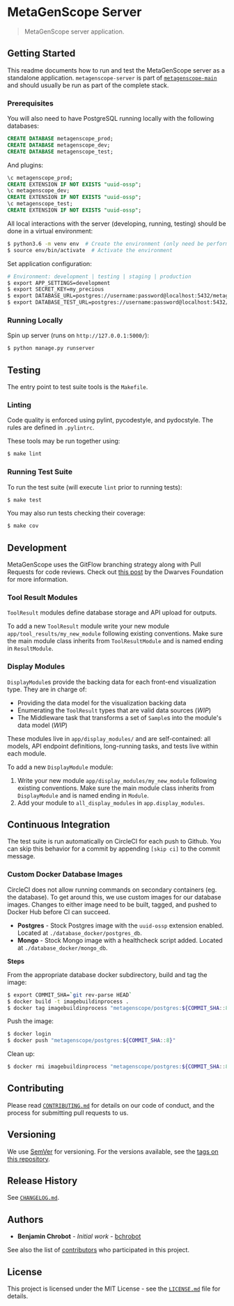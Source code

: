 # MetaGenScope Server

> MetaGenScope server application.

## Getting Started

This readme documents how to run and test the MetaGenScope server as a standalone application. `metagenscope-server` is part of [`metagenscope-main`](https://github.com/bchrobot/metagenscope-main) and should usually be run as part of the complete stack.

### Prerequisites

You will also need to have PostgreSQL running locally with the following databases:

```sql
CREATE DATABASE metagenscope_prod;
CREATE DATABASE metagenscope_dev;
CREATE DATABASE metagenscope_test;
```

And plugins:

```sql
\c metagenscope_prod;
CREATE EXTENSION IF NOT EXISTS "uuid-ossp";
\c metagenscope_dev;
CREATE EXTENSION IF NOT EXISTS "uuid-ossp";
\c metagenscope_test;
CREATE EXTENSION IF NOT EXISTS "uuid-ossp";
```

All local interactions with the server (developing, running, testing) should be done in a virtual environment:

```sh
$ python3.6 -m venv env  # Create the environment (only need be performed once)
$ source env/bin/activate  # Activate the environment
```

Set application configuration:

```sh
# Environment: development | testing | staging | production
$ export APP_SETTINGS=development
$ export SECRET_KEY=my_precious
$ export DATABASE_URL=postgres://username:password@localhost:5432/metagenscope_dev
$ export DATABASE_TEST_URL=postgres://username:password@localhost:5432/metagenscope_test
```

### Running Locally

Spin up server (runs on `http://127.0.0.1:5000/`):

```sh
$ python manage.py runserver
```

## Testing

The entry point to test suite tools is the `Makefile`.

### Linting

Code quality is enforced using pylint, pycodestyle, and pydocstyle. The rules are defined in `.pylintrc`.

These tools may be run together using:

```sh
$ make lint
```

### Running Test Suite

To run the test suite (will execute  `lint` prior to running tests):

```sh
$ make test
```

You may also run tests checking their coverage:

```sh
$ make cov
```

## Development

MetaGenScope uses the GitFlow branching strategy along with Pull Requests for code reviews. Check out [this post](https://devblog.dwarvesf.com/post/git-best-practices/) by the Dwarves Foundation for more information.

### Tool Result Modules

`ToolResult` modules define database storage and API upload for outputs.

To add a new `ToolResult` module write your new module `app/tool_results/my_new_module` following existing conventions. Make sure the main module class inherits from `ToolResultModule` and is named ending in `ResultModule`.

### Display Modules

`DisplayModule`s provide the backing data for each front-end visualization type. They are in charge of:

- Providing the data model for the visualization backing data
- Enumerating the `ToolResult` types that are valid data sources (_WIP_)
- The Middleware task that transforms a set of `Sample`s into the module's data model (_WIP_)

These modules live in `app/display_modules/` and are self-contained: all models, API endpoint definitions, long-running tasks, and tests live within each module.

To add a new `DisplayModule` module:
1. Write your new module `app/display_modules/my_new_module` following existing conventions. Make sure the main module class inherits from `DisplayModule` and is named ending in `Module`.
2. Add your module to `all_display_modules` in `app.display_modules`.

## Continuous Integration

The test suite is run automatically on CircleCI for each push to Github. You can skip this behavior for a commit by appending `[skip ci]` to the commit message.

### Custom Docker Database Images

CircleCI does not allow running commands on secondary containers (eg. the database). To get around this, we use custom images for our database images. Changes to either image need to be built, tagged, and pushed to Docker Hub before CI can succeed.

- **Postgres** - Stock Postgres image with the `uuid-ossp` extension enabled. Located at `./database_docker/postgres_db`.
- **Mongo** - Stock Mongo image with a healthcheck script added. Located at `./database_docker/mongo_db`.

**Steps**

From the appropriate database docker subdirectory, build and tag the image:

```sh
$ export COMMIT_SHA=`git rev-parse HEAD`
$ docker build -t imagebuildinprocess .
$ docker tag imagebuildinprocess "metagenscope/postgres:${COMMIT_SHA::8}"
```

Push the image:

```sh
$ docker login
$ docker push "metagenscope/postgres:${COMMIT_SHA::8}"
```

Clean up:

```sh
$ docker rmi imagebuildinprocess "metagenscope/postgres:${COMMIT_SHA::8}"
```

## Contributing

Please read [`CONTRIBUTING.md`](CONTRIBUTING.md) for details on our code of conduct, and the process for submitting pull requests to us.

## Versioning

We use [SemVer](http://semver.org/) for versioning. For the versions available, see the [tags on this repository][project-tags].

## Release History

See [`CHANGELOG.md`](CHANGELOG.md).

## Authors

* **Benjamin Chrobot** - _Initial work_ - [bchrobot](https://github.com/bchrobot)

See also the list of [contributors][contributors] who participated in this project.

## License

This project is licensed under the MIT License - see the [`LICENSE.md`](LICENSE.md) file for details.


[project-tags]: https://github.com/bchrobot/metagenscope-server/tags
[contributors]: https://github.com/bchrobot/metagenscope-server/contributors
